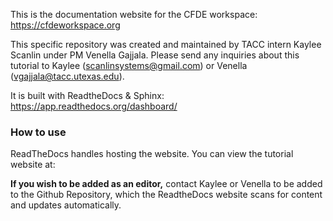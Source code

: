 This is the documentation website for the CFDE workspace: https://cfdeworkspace.org

This specific repository was created and maintained by TACC intern Kaylee Scanlin under PM Venella Gajjala. Please send any inquiries about this tutorial to Kaylee (scanlinsystems@gmail.com) or Venella (vgajjala@tacc.utexas.edu).

It is built with ReadtheDocs & Sphinx: https://app.readthedocs.org/dashboard/

### How to use 
ReadTheDocs handles hosting the website. You can view the tutorial website at:

**If you wish to be added as an editor,** contact Kaylee or Venella to be added to the Github Repository, which the ReadtheDocs website scans for content and updates automatically.


